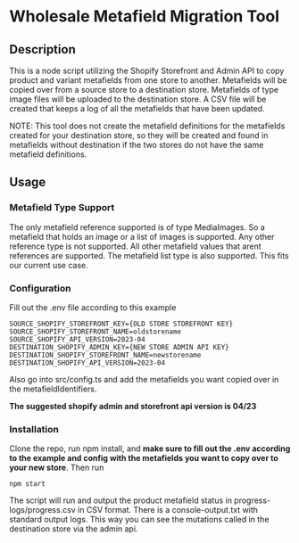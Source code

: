 # Wholesale Metafield Migration Tool

## Description

This is a node script utilizing the Shopify Storefront and Admin API to copy product and variant metafields from one store to another. Metafields will be copied over from a source store to a destination store. Metafields of type image files will be uploaded to the destination store. A CSV file will be created that keeps a log of all the metafields that have been updated.

NOTE: This tool does not create the metafield definitions for the metafields created for your destination store, so they will be created and found in metafields without destination if the two stores do not have the same metafield definitions.

## Usage

### Metafield Type Support

The only metafield reference supported is of type MediaImages. So a metafield that holds an image or a list of images is supported. Any other reference type is not supported. All other metafield values that arent references are supported. The metafield list type is also supported. This fits our current use case.

### Configuration

Fill out the .env file according to this example

```
SOURCE_SHOPIFY_STOREFRONT_KEY={OLD STORE STOREFRONT KEY}
SOURCE_SHOPIFY_STOREFRONT_NAME=oldstorename
SOURCE_SHOPIFY_API_VERSION=2023-04
DESTINATION_SHOPIFY_ADMIN_KEY={NEW STORE ADMIN API KEY}
DESTINATION_SHOPIFY_STOREFRONT_NAME=newstorename
DESTINATION_SHOPIFY_API_VERSION=2023-04
```

Also go into src/config.ts and add the metafields you want copied over in the metafieldIdentifiers.

**The suggested shopify admin and storefront api version is 04/23**

### Installation

Clone the repo, run npm install, and **make sure to fill out the .env according to the example and config with the metafields you want to copy over to your new store**.
Then run

```
npm start
```

The script will run and output the product metafield status in progress-logs/progress.csv in CSV format. There is a console-output.txt with standard output logs.
This way you can see the mutations called in the destination store via the admin api.
